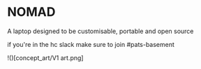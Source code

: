 # NOMAD
A laptop designed to be customisable, portable and open source

if you're in the hc slack make sure to join #pats-basement

!()[concept_art/V1 art.png]
